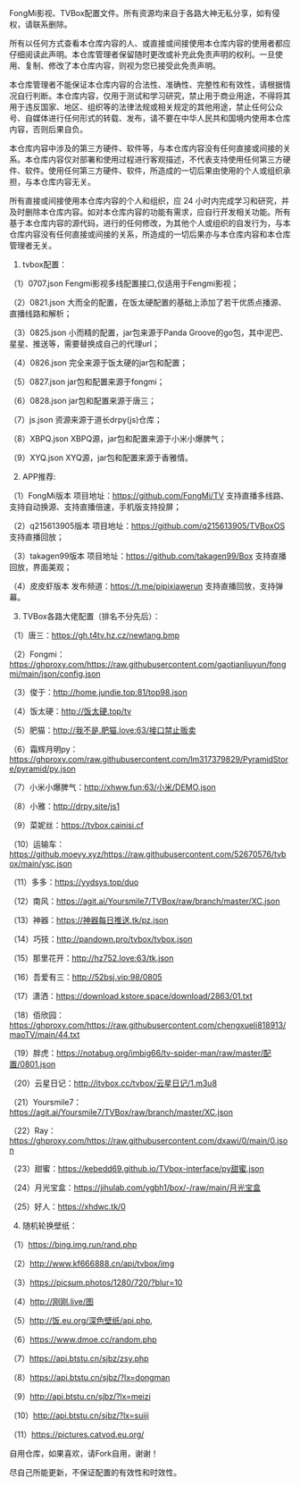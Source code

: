 FongMi影视、TVBox配置文件。所有资源均来自于各路大神无私分享，如有侵权，请联系删除。

所有以任何方式查看本仓库内容的人、或直接或间接使用本仓库内容的使用者都应仔细阅读此声明。本仓库管理者保留随时更改或补充此免责声明的权利。一旦使用、复制、修改了本仓库内容，则视为您已接受此免责声明。

本仓库管理者不能保证本仓库内容的合法性、准确性、完整性和有效性，请根据情况自行判断。本仓库内容，仅用于测试和学习研究，禁止用于商业用途，不得将其用于违反国家、地区、组织等的法律法规或相关规定的其他用途，禁止任何公众号、自媒体进行任何形式的转载、发布，请不要在中华人民共和国境内使用本仓库内容，否则后果自负。

本仓库内容中涉及的第三方硬件、软件等，与本仓库内容没有任何直接或间接的关系。本仓库内容仅对部署和使用过程进行客观描述，不代表支持使用任何第三方硬件、软件。使用任何第三方硬件、软件，所造成的一切后果由使用的个人或组织承担，与本仓库内容无关。

所有直接或间接使用本仓库内容的个人和组织，应 24 小时内完成学习和研究，并及时删除本仓库内容。如对本仓库内容的功能有需求，应自行开发相关功能。所有基于本仓库内容的源代码，进行的任何修改，为其他个人或组织的自发行为，与本仓库内容没有任何直接或间接的关系，所造成的一切后果亦与本仓库内容和本仓库管理者无关。


1. tvbox配置：

（1）0707.json  Fengmi影视多线配置接口,仅适用于Fengmi影视；

（2）0821.json  大而全的配置，在饭太硬配置的基础上添加了若干优质点播源、直播线路和解析；

（3）0825.json  小而精的配置，jar包来源于Panda Groove的go包，其中泥巴、星星、推送等，需要替换成自己的代理url；

（4）0826.json  完全来源于饭太硬的jar包和配置；

（5）0827.json  jar包和配置来源于fongmi；

（6）0828.json  jar包和配置来源于唐三；

（7）js.json  资源来源于道长drpy(js)仓库；

（8）XBPQ.json  XBPQ源，jar包和配置来源于小米小爆脾气；

（9）XYQ.json  XYQ源，jar包和配置来源于香雅情。

2. APP推荐:

（1）FongMi版本  项目地址：https://github.com/FongMi/TV 支持直播多线路、支持自动换源、支持直播倍速，手机版支持投屏；

（2）q215613905版本  项目地址：https://github.com/q215613905/TVBoxOS 支持直播回放；

（3）takagen99版本  项目地址：https://github.com/takagen99/Box 支持直播回放，界面美观；

（4）皮皮虾版本  发布频道：https://t.me/pipixiawerun 支持直播回放，支持弹幕。

3. TVBox各路大佬配置（排名不分先后）：

（1）唐三：https://gh.t4tv.hz.cz/newtang.bmp

（2）Fongmi：https://ghproxy.com/https://raw.githubusercontent.com/gaotianliuyun/fongmi/main/json/config.json

（3）俊于：http://home.jundie.top:81/top98.json

（4）饭太硬：http://饭太硬.top/tv

（5）肥猫：http://我不是.肥猫.love:63/接口禁止贩卖

（6）霜辉月明py：https://ghproxy.com/raw.githubusercontent.com/lm317379829/PyramidStore/pyramid/py.json

（7）小米小爆脾气：http://xhww.fun:63/小米/DEMO.json

（8）小雅：http://drpy.site/js1

（9）菜妮丝：https://tvbox.cainisi.cf

（10）运输车：https://github.moeyy.xyz/https://raw.githubusercontent.com/52670576/tvbox/main/ysc.json

（11）多多：https://yydsys.top/duo

（12）南风：https://agit.ai/Yoursmile7/TVBox/raw/branch/master/XC.json

（13）神器：https://神器每日推送.tk/pz.json

（14）巧技：http://pandown.pro/tvbox/tvbox.json

（15）那里花开：http://hz752.love:63/tk.json

（16）吾爱有三：http://52bsj.vip:98/0805

（17）潇洒：https://download.kstore.space/download/2863/01.txt

（18）佰欣园：https://ghproxy.com/https://raw.githubusercontent.com/chengxueli818913/maoTV/main/44.txt

（19）胖虎：https://notabug.org/imbig66/tv-spider-man/raw/master/配置/0801.json

（20）云星日记：http://itvbox.cc/tvbox/云星日记/1.m3u8

（21）Yoursmile7：https://agit.ai/Yoursmile7/TVBox/raw/branch/master/XC.json

（22）Ray：https://ghproxy.com/https://raw.githubusercontent.com/dxawi/0/main/0.json

（23）甜蜜：https://kebedd69.github.io/TVbox-interface/py甜蜜.json

（24）月光宝盒：https://jihulab.com/ygbh1/box/-/raw/main/月光宝盒

（25）好人：https://xhdwc.tk/0

4. 随机轮换壁纸：

（1）https://bing.img.run/rand.php

（2）http://www.kf666888.cn/api/tvbox/img

（3）https://picsum.photos/1280/720/?blur=10

（4）http://刚刚.live/图 

（5）http://饭.eu.org/深色壁纸/api.php,

（6）https://www.dmoe.cc/random.php

（7）https://api.btstu.cn/sjbz/zsy.php

（8）https://api.btstu.cn/sjbz/?lx=dongman

（9）http://api.btstu.cn/sjbz/?lx=meizi

（10）http://api.btstu.cn/sjbz/?lx=suiji

（11）https://pictures.catvod.eu.org/

自用仓库，如果喜欢，请Fork自用，谢谢！

尽自己所能更新，不保证配置的有效性和时效性。

